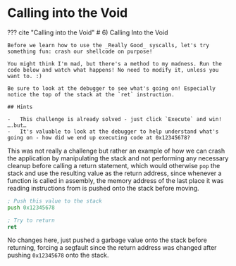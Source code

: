 # Calling into the Void

??? cite "Calling into the Void"
    # 6) Calling Into the Void

    Before we learn how to use the _Really Good_ syscalls, let's try something fun: crash our shellcode on purpose!

    You might think I'm mad, but there's a method to my madness. Run the code below and watch what happens! No need to modify it, unless you want to. :)

    Be sure to look at the debugger to see what's going on! Especially notice the top of the stack at the `ret` instruction.

    ## Hints

    -   This challenge is already solved - just click `Execute` and win! ….but…
    -   It's valuable to look at the debugger to help understand what's going on - how did we end up executing code at 0x12345678?

This was not really a challenge but rather an example of how we can crash the application by manipulating the stack and not performing any necessary cleanup before calling a return statement, which would otherwise `pop` the stack and use the resulting value as the return address, since whenever a function is called in assembly, the memory address of the last place it was reading instructions from is pushed onto the stack before moving.

```asm
; Push this value to the stack
push 0x12345678

; Try to return
ret
```

No changes here, just pushed a garbage value onto the stack before returning, forcing a segfault since the return address was changed after pushing `0x12345678` onto the stack.